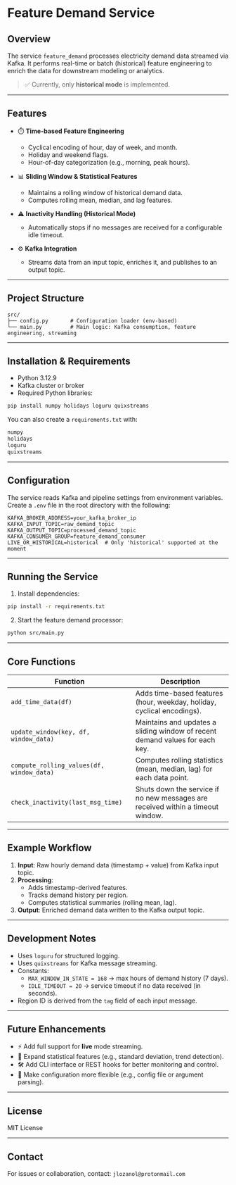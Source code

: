 # Feature Demand Service

## Overview

The service `feature_demand` processes electricity demand data streamed via Kafka. It performs real-time or batch (historical) feature engineering to enrich the data for downstream modeling or analytics.

> ✅ Currently, only **historical mode** is implemented.

---

## Features

- ⏱️ **Time-based Feature Engineering**
  - Cyclical encoding of hour, day of week, and month.
  - Holiday and weekend flags.
  - Hour-of-day categorization (e.g., morning, peak hours).

- 📊 **Sliding Window & Statistical Features**
  - Maintains a rolling window of historical demand data.
  - Computes rolling mean, median, and lag features.

- ⚠️ **Inactivity Handling (Historical Mode)**
  - Automatically stops if no messages are received for a configurable idle timeout.

- ⚙️ **Kafka Integration**
  - Streams data from an input topic, enriches it, and publishes to an output topic.

---

## Project Structure

```plaintext
src/
├── config.py       # Configuration loader (env-based)
└── main.py         # Main logic: Kafka consumption, feature engineering, streaming
```

---

## Installation & Requirements

- Python 3.12.9
- Kafka cluster or broker
- Required Python libraries:

```bash
pip install numpy holidays loguru quixstreams
```

You can also create a `requirements.txt` with:

```txt
numpy
holidays
loguru
quixstreams
```

---

## Configuration

The service reads Kafka and pipeline settings from environment variables. Create a `.env` file in the root directory with the following:

```env
KAFKA_BROKER_ADDRESS=your_kafka_broker_ip
KAFKA_INPUT_TOPIC=raw_demand_topic
KAFKA_OUTPUT_TOPIC=processed_demand_topic
KAFKA_CONSUMER_GROUP=feature_demand_consumer
LIVE_OR_HISTORICAL=historical  # Only 'historical' supported at the moment
```

---

## Running the Service

1. Install dependencies:

```bash
pip install -r requirements.txt
```

2. Start the feature demand processor:

```bash
python src/main.py
```

---

## Core Functions

| Function | Description |
|----------|-------------|
| `add_time_data(df)` | Adds time-based features (hour, weekday, holiday, cyclical encodings). |
| `update_window(key, df, window_data)` | Maintains and updates a sliding window of recent demand values for each key. |
| `compute_rolling_values(df, window_data)` | Computes rolling statistics (mean, median, lag) for each data point. |
| `check_inactivity(last_msg_time)` | Shuts down the service if no new messages are received within a timeout window. |

---

## Example Workflow

1. **Input**: Raw hourly demand data (timestamp + value) from Kafka input topic.
2. **Processing**:
   - Adds timestamp-derived features.
   - Tracks demand history per region.
   - Computes statistical summaries (rolling mean, lag).
3. **Output**: Enriched demand data written to the Kafka output topic.

---

## Development Notes

- Uses `loguru` for structured logging.
- Uses `quixstreams` for Kafka message streaming.
- Constants:
  - `MAX_WINDOW_IN_STATE = 168` → max hours of demand history (7 days).
  - `IDLE_TIMEOUT = 20` → service timeout if no data received (in seconds).
- Region ID is derived from the `tag` field of each input message.

---

## Future Enhancements

- ⚡ Add full support for **live** mode streaming.
- 🧠 Expand statistical features (e.g., standard deviation, trend detection).
- 🛠️ Add CLI interface or REST hooks for better monitoring and control.
- 🔧 Make configuration more flexible (e.g., config file or argument parsing).

---

## License

MIT License

---

## Contact

For issues or collaboration, contact: `jlozanol@protonmail.com`
